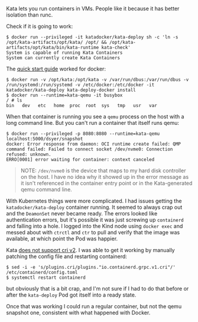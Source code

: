 Kata lets you run containers in VMs. People like it because it has better isolation than runc.

Check if it is going to work:

```
$ docker run --privileged -it katadocker/kata-deploy sh -c 'ln -s /opt/kata-artifacts/opt/kata/ /opt/ && /opt/kata-artifacts/opt/kata/bin/kata-runtime kata-check'
System is capable of running Kata Containers
System can currently create Kata Containers
```

The [quick start guide](https://github.com/kata-containers/packaging/blob/master/kata-deploy/README.md) worked for docker:

```
$ docker run -v /opt/kata:/opt/kata -v /var/run/dbus:/var/run/dbus -v /run/systemd:/run/systemd -v /etc/docker:/etc/docker -it katadocker/kata-deploy kata-deploy-docker install
$ docker run --runtime=kata-qemu -it busybox
/ # ls
bin   dev   etc   home  proc  root  sys   tmp   usr   var
```

When that container is running you see a `qemu` process on the host with a long command line. But you can't run a container that itself runs qemu:

```
$ docker run --privileged -p 8080:8080 --runtime=kata-qemu localhost:5000/dsyer/snapshot
docker: Error response from daemon: OCI runtime create failed: QMP command failed: Failed to connect socket /dev/nvme0: Connection refused: unknown.
ERRO[0001] error waiting for container: context canceled
```

> NOTE: `/dev/nvme0` is the device that maps to my hard disk controller on the host. I have no idea why it showed up in the error message as it isn't referenced in the container entry point or in the Kata-generated qemu command line.

With Kubernetes things were more complicated. I had issues getting the `katadocker/kata-deploy` container running. It seemed to always crap out and the `DeamonSet` never became ready. The errors looked like authentication errors, but it's possible it was just screwing up `containerd` and falling into a hole. I logged into the Kind node using `docker exec` and messed about with `ctrctl` and `ctr` to pull and verify that the image was available, at which point the Pod was happier.

Kata [does not support cri v2](https://github.com/kata-containers/packaging/issues/881). I was able to get it working by manually patching the config file and restarting containerd:

```
$ sed -i -e 's/plugins.cri/plugins."io.containerd.grpc.v1.cri"/' /etc/containerd/config.toml
$ systemctl restart containerd
```

but obviously that is a bit crap, and I'm not sure if I had to do that before or after the `kata-deploy` Pod got itself into a ready state.

Once that was working I could run a regular container, but not the qemu snapshot one, consistent with what happened with Docker.